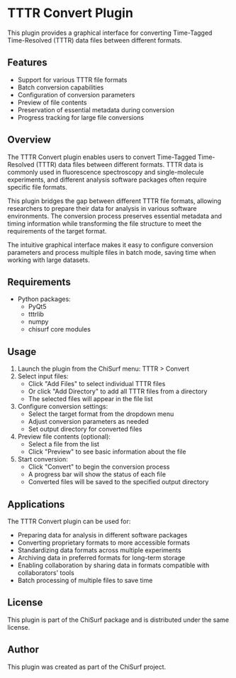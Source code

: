 # TTTR Convert Plugin

This plugin provides a graphical interface for converting Time-Tagged Time-Resolved (TTTR) data files between 
different formats.

## Features

- Support for various TTTR file formats
- Batch conversion capabilities
- Configuration of conversion parameters
- Preview of file contents
- Preservation of essential metadata during conversion
- Progress tracking for large file conversions

## Overview

The TTTR Convert plugin enables users to convert Time-Tagged Time-Resolved (TTTR) data files between different formats. 
TTTR data is commonly used in fluorescence spectroscopy and single-molecule experiments, and different analysis 
software packages often require specific file formats.

This plugin bridges the gap between different TTTR file formats, allowing researchers to prepare their data for 
analysis in various software environments. The conversion process preserves essential metadata and timing information 
while transforming the file structure to meet the requirements of the target format.

The intuitive graphical interface makes it easy to configure conversion parameters and process multiple files in batch 
mode, saving time when working with large datasets.

## Requirements

- Python packages:
  - PyQt5
  - tttrlib
  - numpy
  - chisurf core modules

## Usage

1. Launch the plugin from the ChiSurf menu: TTTR > Convert
2. Select input files:
   - Click "Add Files" to select individual TTTR files
   - Or click "Add Directory" to add all TTTR files from a directory
   - The selected files will appear in the file list
3. Configure conversion settings:
   - Select the target format from the dropdown menu
   - Adjust conversion parameters as needed
   - Set output directory for converted files
4. Preview file contents (optional):
   - Select a file from the list
   - Click "Preview" to see basic information about the file
5. Start conversion:
   - Click "Convert" to begin the conversion process
   - A progress bar will show the status of each file
   - Converted files will be saved to the specified output directory

## Applications

The TTTR Convert plugin can be used for:
- Preparing data for analysis in different software packages
- Converting proprietary formats to more accessible formats
- Standardizing data formats across multiple experiments
- Archiving data in preferred formats for long-term storage
- Enabling collaboration by sharing data in formats compatible with collaborators' tools
- Batch processing of multiple files to save time

## License

This plugin is part of the ChiSurf package and is distributed under the same license.

## Author

This plugin was created as part of the ChiSurf project.